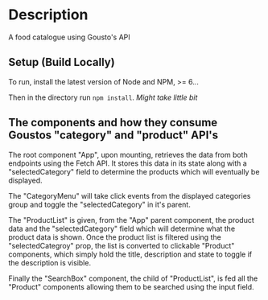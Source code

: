 Description
====================

A food catalogue using Gousto's API

Setup (Build Locally)
---------------------

To run, install the latest version of Node and NPM, >= 6.*.*.

Then in the directory run ```npm install```. *Might take little bit*

The components and how they consume Goustos "category" and "product" API's
---------------------

The root component "App", upon mounting, retrieves the data from both endpoints using the Fetch API.
It stores this data in its state along with a "selectedCategory" field to determine the products which will eventually be displayed.

The "CategoryMenu" will take click events from the displayed categories group and toggle the "selectedCategory" in it's parent.

The "ProductList" is given, from the "App" parent component, the product data and the "selectedCategory" field which will determine what the product data is shown.
Once the product list is filtered using the "selectedCategroy" prop, the list is converted to clickable "Product" components, which simply hold the title, description and state to toggle if the description is visible.

Finally the "SearchBox" component, the child of "ProductList", is fed all the "Product" components
allowing them to be searched using the input field. 